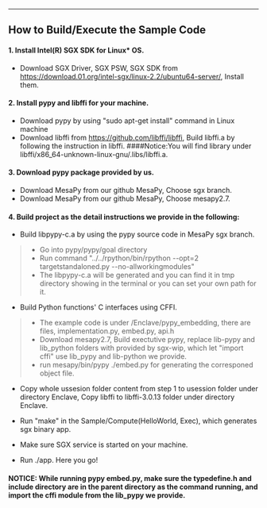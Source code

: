 
------------------------------------
How to Build/Execute the Sample Code
------------------------------------
#### 1. Install Intel(R) SGX SDK for Linux* OS.
* Download SGX Driver, SGX PSW, SGX SDK from https://download.01.org/intel-sgx/linux-2.2/ubuntu64-server/, Install them. 
#### 2. Install pypy and libffi for your machine.
* Download pypy by using "sudo apt-get install" command in Linux machine
* Download libffi from https://github.com/libffi/libffi, Build libffi.a by following the instruction in libffi.
####Notice:You will find library under libffi/x86_64-unknown-linux-gnu/.libs/libffi.a.
#### 3. Download pypy package provided by us.
* Download MesaPy from our github MesaPy, Choose sgx branch.
* Download MesaPy from our github MesaPy, Choose mesapy2.7.
#### 4. Build project as the detail instructions we provide in the following:
* Build libpypy-c.a by using the pypy source code in MesaPy sgx branch.
>* Go into pypy/pypy/goal directory
>* Run command "../../rpython/bin/rpython --opt=2 targetstandaloned.py --no-allworkingmodules"
>* The libpypy-c.a will be generated and you can find it in tmp directory showing in the terminal or you can set your own path for it.

* Build Python functions' C interfaces using CFFI.
>* The example code is under /Enclave/pypy_embedding, there are files, implementation.py, embed.py, api.h
>* Download mesapy2.7,  Build exectutive pypy, replace lib-pypy and lib_python folders with provided by sgx-wip, which let "import cffi" use lib_pypy and lib-python we provide.
>* run mesapy/bin/pypy ./embed.py for generating the corresponed object file.

* Copy whole ussesion folder content from step 1 to usession folder under directory Enclave, Copy libffi to libffi-3.0.13 folder under directory Enclave.

* Run "make" in the Sample/Compute(HelloWorld, Exec), which generates sgx binary app.

* Make sure SGX service is started on your machine. 

* Run ./app. Here you go!

#### NOTICE: While running pypy embed.py, make sure the typedefine.h and include directory are in the parent directory as the command running, and import the cffi module from the lib_pypy we provide.


